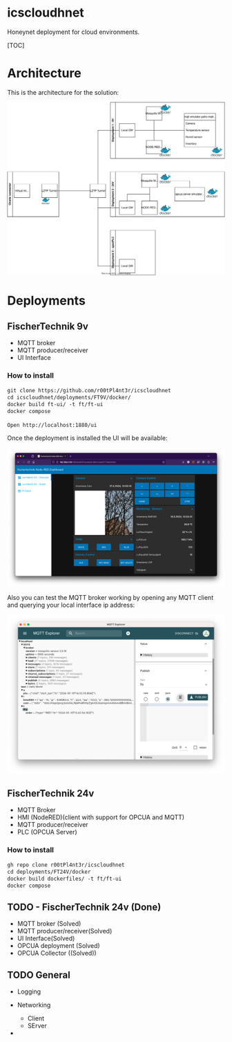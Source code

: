 # icscloudhnet
Honeynet deployment for cloud environments.

[TOC]

# Architecture

This is the architecture for the solution:

![architecture](/doc/images/architecture.drawio.svg "Architecture")

# Deployments

## FischerTechnik 9v

- MQTT broker
- MQTT producer/receiver
- UI Interface

### How to install


    git clone https://github.com/r00tPl4nt3r/icscloudhnet
    cd icscloudhnet/deployments/FT9V/docker/
    docker build ft-ui/ -t ft/ft-ui
    docker compose

    Open http://localhost:1880/ui

Once the deployment is installed the UI will be available:

![UserInterface](/doc/images/ui.png "UI")

Also you can test the MQTT broker working by opening any MQTT client and querying your local interface ip address:

![UserInterface](/doc/images/mqtt_client.png "UI")

##  FischerTechnik 24v 

- MQTT Broker
- HMI (NodeRED)(client with support for OPCUA and MQTT)
- MQTT producer/receiver
- PLC (OPCUA Server)

### How to install

    gh repo clone r00tPl4nt3r/icscloudhnet
    cd deployments/FT24V/docker
    docker build dockerfiles/ -t ft/ft-ui
    docker compose


## TODO - FischerTechnik 24v (Done)

- MQTT broker (Solved)
- MQTT producer/receiver(Solved)
- UI Interface(Solved)
- OPCUA deployment (Solved)
- OPCUA Collector ((Solved))

## TODO General

- Logging
- Networking
    - Client
    - SErver

- 
